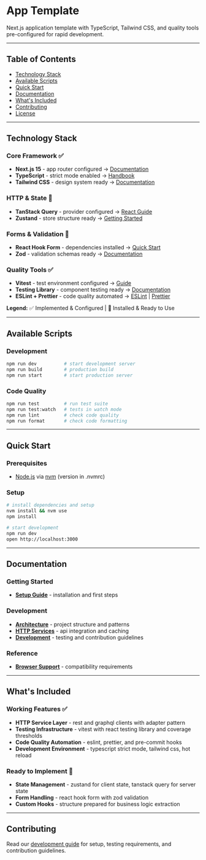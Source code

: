 # App Template

Next.js application template with TypeScript, Tailwind CSS, and quality tools pre-configured for rapid development.

---

## Table of Contents

- [Technology Stack](#technology-stack)
- [Available Scripts](#available-scripts)
- [Quick Start](#quick-start)
- [Documentation](#documentation)
- [What's Included](#whats-included)
- [Contributing](#contributing)
- [License](#license)

---

## Technology Stack

### Core Framework ✅

- **Next.js 15** - app router configured → [Documentation](https://nextjs.org/docs)
- **TypeScript** - strict mode enabled → [Handbook](https://www.typescriptlang.org/docs/)
- **Tailwind CSS** - design system ready → [Documentation](https://tailwindcss.com/docs)

### HTTP & State 🚀

- **TanStack Query** - provider configured → [React Guide](https://tanstack.com/query/latest)
- **Zustand** - store structure ready → [Getting Started](https://zustand-demo.pmnd.rs/)

### Forms & Validation 🚀

- **React Hook Form** - dependencies installed → [Quick Start](https://react-hook-form.com/get-started)
- **Zod** - validation schemas ready → [Documentation](https://zod.dev/)

### Quality Tools ✅

- **Vitest** - test environment configured → [Guide](https://vitest.dev/guide/)
- **Testing Library** - component testing ready → [Documentation](https://testing-library.com/docs/)
- **ESLint + Prettier** - code quality automated → [ESLint](https://eslint.org/docs/latest/) | [Prettier](https://prettier.io/docs/en/)

**Legend:** ✅ Implemented & Configured | 🚀 Installed & Ready to Use

---

## Available Scripts

### Development

```bash
npm run dev          # start development server
npm run build        # production build
npm run start        # start production server
```

### Code Quality

```bash
npm run test         # run test suite
npm run test:watch   # tests in watch mode
npm run lint         # check code quality
npm run format       # check code formatting
```

---

## Quick Start

### Prerequisites

- [Node.js](https://nodejs.org/) via [nvm](https://github.com/nvm-sh/nvm) (version in .nvmrc)

### Setup

```bash
# install dependencies and setup
nvm install && nvm use
npm install

# start development
npm run dev
open http://localhost:3000
```

---

## Documentation

### Getting Started

- **[Setup Guide](docs/getting-started.md)** - installation and first steps

### Development

- **[Architecture](docs/architecture.md)** - project structure and patterns
- **[HTTP Services](docs/http-services.md)** - api integration and caching
- **[Development](docs/development.md)** - testing and contribution guidelines

### Reference

- **[Browser Support](docs/browser-support.md)** - compatibility requirements

---

## What's Included

### Working Features ✅

- **HTTP Service Layer** - rest and graphql clients with adapter pattern
- **Testing Infrastructure** - vitest with react testing library and coverage thresholds
- **Code Quality Automation** - eslint, prettier, and pre-commit hooks
- **Development Environment** - typescript strict mode, tailwind css, hot reload

### Ready to Implement 🚀

- **State Management** - zustand for client state, tanstack query for server state
- **Form Handling** - react hook form with zod validation
- **Custom Hooks** - structure prepared for business logic extraction

---

## Contributing

Read our [development guide](docs/development.md) for setup, testing requirements, and contribution guidelines.
